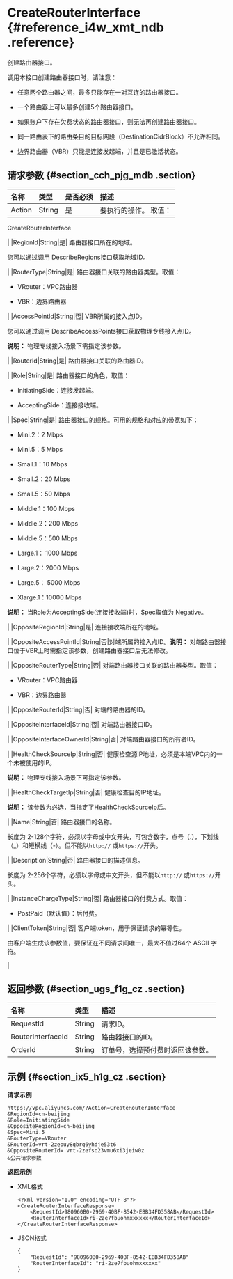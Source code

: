 # CreateRouterInterface {#reference_i4w_xmt_ndb .reference}

创建路由器接口。

调用本接口创建路由器接口时，请注意：

-   任意两个路由器之间，最多只能存在一对互连的路由器接口。

-   一个路由器上可以最多创建5个路由器接口。

-   如果账户下存在欠费状态的路由器接口，则无法再创建路由器接口。

-   同一路由表下的路由条目的目标网段（DestinationCidrBlock）不允许相同。

-   边界路由器（VBR）只能是连接发起端，并且是已激活状态。


## 请求参数 {#section_cch_pjg_mdb .section}

|名称|类型|是否必须|描述|
|:-|:-|:---|:-|
|Action|String|是| 要执行的操作。 取值：

 CreateRouterInterface

 |
|RegionId|String|是| 路由器接口所在的地域。

 您可以通过调用 DescribeRegions接口获取地域ID。

 |
|RouterType|String|是| 路由器接口关联的路由器类型。取值：

 -   VRouter：VPC路由器

-   VBR：边界路由器


 |
|AccessPointId|String|否| VBR所属的接入点ID。

 您可以通过调用 DescribeAccessPoints接口获取物理专线接入点ID。

 **说明：** 物理专线接入场景下需指定该参数。

 |
|RouterId|String|是| 路由器接口关联的路由器ID。

 |
|Role|String|是| 路由器接口的角色，取值：

 -   InitiatingSide：连接发起端。

-   AcceptingSide：连接接收端。


 |
|Spec|String|是| 路由器接口的规格。可用的规格和对应的带宽如下：

 -   Mini.2：2 Mbps

-   Mini.5：5 Mbps

-   Small.1：10 Mbps

-   Small.2：20 Mbps

-   Small.5：50 Mbps

-   Middle.1：100 Mbps

-   Middle.2：200 Mbps

-   Middle.5：500 Mbps

-   Large.1： 1000 Mbps

-   Large.2：2000 Mbps

-   Large.5： 5000 Mbps

-   Xlarge.1：10000 Mbps

**说明：** 当Role为AcceptingSide\(连接接收端\)时，Spec取值为 Negative。


 |
|OppositeRegionId|String|是| 连接接收端所在的地域。

 |
|OppositeAccessPointId|String|否|对端所属的接入点ID。**说明：** 对端路由器接口位于VBR上时需指定该参数，创建路由器接口后无法修改。

|
|OppositeRouterType|String|否| 对端路由器接口关联的路由器类型。取值：

 -   VRouter：VPC路由器

-   VBR：边界路由器


 |
|OppositeRouterId|String|否| 对端的路由器的ID。

 |
|OppositeInterfaceId|String|否| 对端路由器接口ID。

 |
|OppositeInterfaceOwnerId|String|否| 对端路由器接口的所有者ID。

 |
|HealthCheckSourceIp|String|否| 健康检查源IP地址，必须是本端VPC内的一个未被使用的IP。

 **说明：** 物理专线接入场景下可指定该参数。

 |
|HealthCheckTargetIp|String|否| 健康检查目的IP地址。

 **说明：** 该参数为必选，当指定了HealthCheckSourceIp后。

 |
|Name|String|否| 路由器接口的名称。

 长度为 2-128个字符，必须以字母或中文开头，可包含数字，点号（.），下划线（\_）和短横线（-）。但不能以`http://` 或`https://`开头。

 |
|Description|String|否| 路由器接口的描述信息。

 长度为 2-256个字符，必须以字母或中文开头，但不能以`http://` 或`https://`开头。

 |
|InstanceChargeType|String|否| 路由器接口的付费方式。取值：

 -   PostPaid（默认值）：后付费。


 |
|ClientToken|String|否| 客户端token，用于保证请求的幂等性。

 由客户端生成该参数值，要保证在不同请求间唯一，最大不值过64个 ASCII 字符。

 |

## 返回参数 {#section_ugs_f1g_cz .section}

|名称|类型|描述|
|:-|:-|:-|
|RequestId|String|请求ID。|
|RouterInterfaceId|String|路由器接口的ID。|
|OrderId|String|订单号，选择预付费时返回该参数。|

## 示例 {#section_ix5_h1g_cz .section}

**请求示例**

``` {#createVPCpub}
https://vpc.aliyuncs.com/?Action=CreateRouterInterface
&RegionId=cn-beijing
&Role=InitiatingSide
&OppositeRegionId=cn-beijing
&Spec=Mini.5
&RouterType=VRouter
&RouterId=vrt-2zepuy8qbrq6yhdje53t6
&OppositeRouterId= vrt-2zefso23vmu6xi3jeiw0z
&公共请求参数
```

**返回示例**

-   XML格式

    ```
    <?xml version="1.0" encoding="UTF-8"?>
    <CreateRouterInterfaceResponse>
        <RequestId>980960B0-2969-40BF-8542-EBB34FD358AB</RequestId>
        <RouterInterfaceId>ri-2ze7fbuohmxxxxxx</RouterInterfaceId>
    </CreateRouterInterfaceResponse>
    ```

-   JSON格式

    ```
    { 
        "RequestId": "980960B0-2969-40BF-8542-EBB34FD358AB"
        "RouterInterfaceId": "ri-2ze7fbuohmxxxxxx"
    }
    ```


